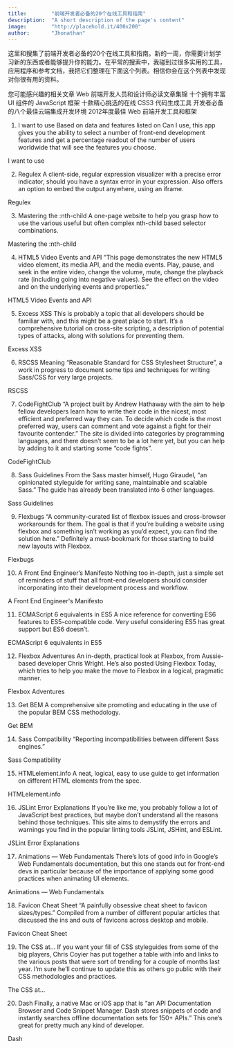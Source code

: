 ```yaml
---
title:        "前端开发者必备的20个在线工具和指南"
description:  "A short description of the page's content"
image:        "http://placehold.it/400x200"
author:       "Jhonathan"
---
```

这里和搜集了前端开发者必备的20个在线工具和指南。新的一周，你需要计划学习新的东西或者能够提升你的能力。在平常的搜索中，我碰到过很多实用的工具，应用程序和参考文档，我把它们整理在下面这个列表。相信你会在这个列表中发现对你很有用的资料。

您可能感兴趣的相关文章
Web 前端开发人员和设计师必读文章集锦
十个拥有丰富 UI 组件的 JavaScript 框架
十款精心挑选的在线 CSS3 代码生成工具
开发者必备的八个最佳云端集成开发环境
2012年度最佳 Web 前端开发工具和框架
 

1. I want to use
Based on data and features listed on Can I use, this app gives you the ability to select a number of front-end development features and get a percentage readout of the number of users worldwide that will see the features you choose.

I want to use

2. Regulex
A client-side, regular expression visualizer with a precise error indicator, should you have a syntax error in your expression. Also offers an option to embed the output anywhere, using an iframe.

Regulex

3. Mastering the :nth-child
A one-page website to help you grasp how to use the various useful but often complex nth-child based selector combinations.

Mastering the :nth-child

4. HTML5 Video Events and API
“This page demonstrates the new HTML5 video element, its media API, and the media events. Play, pause, and seek in the entire video, change the volume, mute, change the playback rate (including going into negative values). See the effect on the video and on the underlying events and properties.”

HTML5 Video Events and API

5. Excess XSS
This is probably a topic that all developers should be familiar with, and this might be a great place to start. It’s a comprehensive tutorial on cross-site scripting, a description of potential types of attacks, along with solutions for preventing them.

Excess XSS

6. RSCSS
Meaning “Reasonable Standard for CSS Stylesheet Structure”, a work in progress to document some tips and techniques for writing Sass/CSS for very large projects.

RSCSS

7. CodeFightClub
“A project built by Andrew Hathaway with the aim to help fellow developers learn how to write their code in the nicest, most efficient and preferred way they can. To decide which code is the most preferred way, users can comment and vote against a fight for their favourite contender.” The site is divided into categories by programming languages, and there doesn’t seem to be a lot here yet, but you can help by adding to it and starting some “code fights”.

CodeFightClub

8. Sass Guidelines
From the Sass master himself, Hugo Giraudel, “an opinionated styleguide for writing sane, maintainable and scalable Sass.” The guide has already been translated into 6 other languages.

Sass Guidelines

9. Flexbugs
“A community-curated list of flexbox issues and cross-browser workarounds for them. The goal is that if you’re building a website using flexbox and something isn’t working as you’d expect, you can find the solution here.” Definitely a must-bookmark for those starting to build new layouts with Flexbox.

Flexbugs

10. A Front End Engineer’s Manifesto
Nothing too in-depth, just a simple set of reminders of stuff that all front-end developers should consider incorporating into their development process and workflow.

A Front End Engineer's Manifesto

11. ECMAScript 6 equivalents in ES5
A nice reference for converting ES6 features to ES5-compatible code. Very useful considering ES5 has great support but ES6 doesn’t.

ECMAScript 6 equivalents in ES5

12. Flexbox Adventures
An in-depth, practical look at Flexbox, from Aussie-based developer Chris Wright. He’s also posted Using Flexbox Today, which tries to help you make the move to Flexbox in a logical, pragmatic manner.

Flexbox Adventures

13. Get BEM
A comprehensive site promoting and educating in the use of the popular BEM CSS methodology.

Get BEM

14. Sass Compatibility
“Reporting incompatibilities between different Sass engines.”

Sass Compatibility

15. HTMLelement.info
A neat, logical, easy to use guide to get information on different HTML elements from the spec.

HTMLelement.info

16. JSLint Error Explanations
If you’re like me, you probably follow a lot of JavaScript best practices, but maybe don’t understand all the reasons behind those techniques. This site aims to demystify the errors and warnings you find in the popular linting tools JSLint, JSHint, and ESLint.

JSLint Error Explanations

17. Animations — Web Fundamentals
There’s lots of good info in Google’s Web Fundamentals documentation, but this one stands out for front-end devs in particular because of the importance of applying some good practices when animating UI elements.

Animations — Web Fundamentals

18. Favicon Cheat Sheet
“A painfully obsessive cheat sheet to favicon sizes/types.” Compiled from a number of different popular articles that discussed the ins and outs of favicons across desktop and mobile.

Favicon Cheat Sheet

19. The CSS at…
If you want your fill of CSS styleguides from some of the big players, Chris Coyier has put together a table with info and links to the various posts that were sort of trending for a couple of months last year. I’m sure he’ll continue to update this as others go public with their CSS methodologies and practices.

The CSS at...

20. Dash
Finally, a native Mac or iOS app that is “an API Documentation Browser and Code Snippet Manager. Dash stores snippets of code and instantly searches offline documentation sets for 150+ APIs.” This one’s great for pretty much any kind of developer.

Dash

 

 
